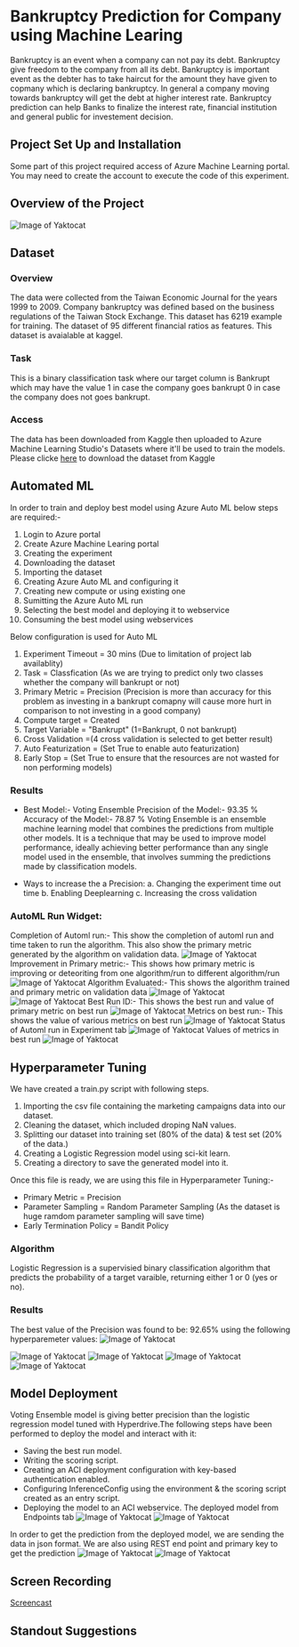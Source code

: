 # Bankruptcy Prediction for Company using Machine Learing
Bankruptcy is an event when a company can not pay its debt. Bankruptcy give freedom to the company from all its debt. Bankruptcy is important event as the debter has to take haircut for the amount they have given to copmany which is declaring bankruptcy. In general a company moving towards bankruptcy will get the debt at higher interest rate. Bankruptcy prediction can help Banks to finalize the interest rate, financial institution and general public for investement decision. 

## Project Set Up and Installation
Some part of this project required access of Azure Machine Learning portal. You may need to create the account to execute the code of this experiment. 
## Overview of the Project 
![Image of Yaktocat](https://github.com/agshiv92/Company-Bankruptcy-Prediction/blob/main/Presentation1.jpg)

## Dataset

### Overview
The data were collected from the Taiwan Economic Journal for the years 1999 to 2009. Company bankruptcy was defined based on the business regulations of the Taiwan Stock Exchange. This dataset has 6219 example for training. The dataset of 95 different financial ratios as features. This dataset is avaialable at kaggel. 

### Task
This is a binary classification task where our target column is Bankrupt which may have the value 1 in case the company goes bankrupt 0 in case the company does not goes bankrupt.

### Access
The data has been downloaded from Kaggle then uploaded to Azure Machine Learning Studio's Datasets where it'll be used to train the models. Please clicke [here](https://www.kaggle.com/fedesoriano/company-bankruptcy-prediction "here") to download the dataset from Kaggle

## Automated ML
In order to train and deploy best model using Azure Auto ML below steps are required:-
1. Login to Azure portal 
2. Create Azure Machine Learing portal
3. Creating the experiment 
4. Downloading the dataset 
5. Importing the dataset 
6. Creating Azure Auto ML and configuring it 
7. Creating new compute or using existing one
8. Sumitting the Azure Auto ML run 
9. Selecting the best model and deploying it to webservice
10. Consuming the best model using webservices

Below configuration is used for Auto ML 
1. Experiment Timeout = 30 mins (Due to limitation of project lab availablity)
2. Task = Classfication (As we are trying to predict only two classes whether the company will bankrupt or not) 
3. Primary Metric = Precision (Precision is more than accuracy for this problem as investing in a bankrupt comapny will cause more hurt in comparison to not investing in a good company)
4. Compute target = Created  
5. Target Variable = "Bankrupt" (1=Bankrupt, 0 not bankrupt)
6. Cross Validation =(4 cross validation is selected to get better result)
7. Auto Featurization = (Set True to enable auto featurization)
8. Early Stop = (Set True to ensure that the resources are not wasted for non performing models)

### Results

* Best Model:- Voting Ensemble
Precision of the Model:- 93.35 % 
Accuracy of the Model:- 78.87 % 
Voting Ensemble is an ensemble machine learning model that combines the predictions from multiple other models. It is a technique that may be used to improve model performance, ideally achieving better performance than any single model used in the ensemble, that involves summing the predictions made by classification models.

* Ways to increase the a Precision:
a. Changing the experiment time out time
b. Enabling Deeplearning 
c. Increasing the cross validation 

### AutoML Run Widget:
Completion of Automl run:- This show the completion of automl run and time taken to run the algorithm. This also show the primary metric generated by the algorithm on validation data. 
![Image of Yaktocat](https://github.com/agshiv92/Company-Bankruptcy-Prediction/blob/main/1.JPG)
Improvement in Primary metric:- This shows how primary metric is improving or deteoriting from one algorithm/run to different algorithm/run
![Image of Yaktocat](https://github.com/agshiv92/Company-Bankruptcy-Prediction/blob/main/2.JPG)
Algorithm Evaluated:- This shows the algorithm trained and primary metric on validation data
![Image of Yaktocat](https://github.com/agshiv92/Company-Bankruptcy-Prediction/blob/main/3.JPG)
![Image of Yaktocat](https://github.com/agshiv92/Company-Bankruptcy-Prediction/blob/main/4.JPG)
Best Run ID:- This shows the best run and value of primary metric on best run
![Image of Yaktocat](https://github.com/agshiv92/Company-Bankruptcy-Prediction/blob/main/5.JPG)
Metrics on best run:- This shows the value of various metrics on best run
![Image of Yaktocat](https://github.com/agshiv92/Company-Bankruptcy-Prediction/blob/main/6.JPG)
Status of Automl run in Experiment tab
![Image of Yaktocat](https://github.com/agshiv92/Company-Bankruptcy-Prediction/blob/main/7.JPG)
Values of metrics in best run
![Image of Yaktocat](https://github.com/agshiv92/Company-Bankruptcy-Prediction/blob/main/8.JPG)
## Hyperparameter Tuning

We have created a train.py script with following steps. 
1. Importing the csv file containing the marketing campaigns data into our dataset.
2. Cleaning the dataset, which included droping NaN values.
3. Splitting our dataset into training set (80% of the data) & test set (20% of the data.)
4. Creating a Logistic Regression model using sci-kit learn.
5. Creating a directory to save the generated model into it.

Once this file is ready, we are using this file in Hyperparameter Tuning:-

* Primary Metric = Precision
* Parameter Sampling = Random Parameter Sampling (As the dataset is huge ramdom parameter sampling will save time)
* Early Termination Policy = Bandit Policy 


### Algorithm
Logistic Regression is a supervisied binary classification algorithm that predicts the probability of a target varaible, returning either 1 or 0 (yes or no).


### Results
The best value of the Precision was found to be: 92.65%  using the following hyperparemeter values:
![Image of Yaktocat](https://github.com/agshiv92/Company-Bankruptcy-Prediction/blob/main/13.JPG)

![Image of Yaktocat](https://github.com/agshiv92/Company-Bankruptcy-Prediction/blob/main/9.JPG)
![Image of Yaktocat](https://github.com/agshiv92/Company-Bankruptcy-Prediction/blob/main/10.JPG)
![Image of Yaktocat](https://github.com/agshiv92/Company-Bankruptcy-Prediction/blob/main/11.JPG)
![Image of Yaktocat](https://github.com/agshiv92/Company-Bankruptcy-Prediction/blob/main/12.JPG)

## Model Deployment
Voting Ensemble model is giving better precision than the logistic regression model tuned with Hyperdrive.The following steps have been performed to deploy the model and interact with it:
* Saving the best run model.
* Writing the scoring script.
* Creating an ACI deployment configuration with key-based authentication enabled.
* Configuring InferenceConfig using the environment & the scoring script created as an entry script.
* Deploying the model to an ACI webservice. The deployed model from Endpoints tab
![Image of Yaktocat](https://github.com/agshiv92/Company-Bankruptcy-Prediction/blob/main/15.JPG)
![Image of Yaktocat](https://github.com/agshiv92/Company-Bankruptcy-Prediction/blob/main/16.JPG)

In order to get the prediction from the deployed model, we are sending the data in json format. We are also using REST end point and primary key to get the prediction
![Image of Yaktocat](https://github.com/agshiv92/Company-Bankruptcy-Prediction/blob/main/17.JPG)
![Image of Yaktocat](https://github.com/agshiv92/Company-Bankruptcy-Prediction/blob/main/18.JPG)

## Screen Recording
[Screencast](https://youtu.be/Xnfkm2BUVZ0 "Screencast")
## Standout Suggestions

